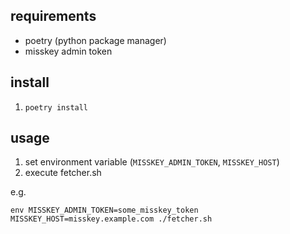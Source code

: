 ## requirements

- poetry (python package manager)
- misskey admin token

## install

1. `poetry install`

## usage

1. set environment variable (`MISSKEY_ADMIN_TOKEN`, `MISSKEY_HOST`)
2. execute fetcher.sh


e.g.

```shell-session
env MISSKEY_ADMIN_TOKEN=some_misskey_token MISSKEY_HOST=misskey.example.com ./fetcher.sh
```

